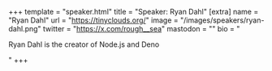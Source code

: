 +++
template = "speaker.html"
title = "Speaker: Ryan Dahl"
[extra]
  name = "Ryan Dahl"
  url = "https://tinyclouds.org/"
  image = "/images/speakers/ryan-dahl.png"
  twitter = "https://x.com/rough__sea"
  mastodon = ""
  bio = "<p>Ryan Dahl is the creator of Node.js and Deno</p>"
+++
